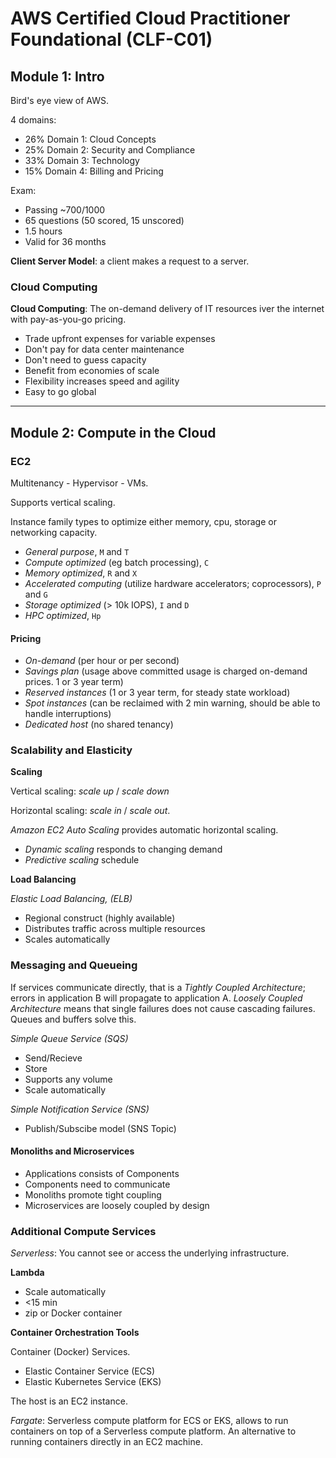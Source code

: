 # AWS Certified Cloud Practitioner Foundational (CLF-C01)

## Module 1: Intro

Bird's eye view of AWS.

4 domains:
- 26% Domain 1: Cloud Concepts
- 25% Domain 2: Security and Compliance
- 33% Domain 3: Technology
- 15% Domain 4: Billing and Pricing

Exam:
- Passing ~700/1000
- 65 questions (50 scored, 15 unscored)
- 1.5 hours
- Valid for 36 months

**Client Server Model**: a client makes a request to a server.

### Cloud Computing

**Cloud Computing**: The on-demand delivery of IT resources iver the internet
with pay-as-you-go pricing.

- Trade upfront expenses for variable expenses
- Don't pay for data center maintenance
- Don't need to guess capacity
- Benefit from economies of scale
- Flexibility increases speed and agility
- Easy to go global

---

## Module 2: Compute in the Cloud

### EC2

Multitenancy - Hypervisor - VMs.

Supports vertical scaling.

Instance family types to optimize either memory, cpu, storage or networking
capacity.

- *General purpose*, `M` and `T`
- *Compute optimized* (eg batch processing), `C`
- *Memory optimized*, `R` and `X`
- *Accelerated computing* (utilize hardware accelerators; coprocessors), `P` and `G`
- *Storage optimized* (> 10k IOPS), `I` and `D`
- *HPC optimized*, `Hp`

#### Pricing

- *On-demand* (per hour or per second)
- *Savings plan* (usage above committed usage is charged on-demand prices. 1 or 3 year term)
- *Reserved instances* (1 or 3 year term, for steady state workload)
- *Spot instances* (can be reclaimed with 2 min warning, should be able to handle interruptions)
- *Dedicated host* (no shared tenancy)

### Scalability and Elasticity

**Scaling**

Vertical scaling: *scale up* / *scale down*

Horizontal scaling: *scale in* / *scale out*.

*Amazon EC2 Auto Scaling* provides automatic  horizontal scaling.
- *Dynamic scaling* responds to changing demand
- *Predictive scaling* schedule

**Load Balancing**

*Elastic Load Balancing, (ELB)*
- Regional construct (highly available)
- Distributes traffic across multiple resources
- Scales automatically

### Messaging and Queueing

If services communicate directly, that is a *Tightly Coupled Architecture*; errors
in application B will propagate to application A. *Loosely Coupled Architecture*
means that single failures does not cause cascading failures. Queues and buffers
solve this.

*Simple Queue Service (SQS)*
- Send/Recieve
- Store
- Supports any volume
- Scale automatically

*Simple Notification Service (SNS)*
- Publish/Subscibe model (SNS Topic)

#### Monoliths and Microservices

- Applications consists of Components
- Components need to communicate
- Monoliths promote tight coupling
- Microservices are loosely coupled by design

### Additional Compute Services

*Serverless*: You cannot see or access the underlying infrastructure.

**Lambda**

- Scale automatically
- <15 min
- zip or Docker container

**Container Orchestration Tools**

Container (Docker) Services.
- Elastic Container Service (ECS)
- Elastic Kubernetes Service (EKS)

The host is an EC2 instance.

*Fargate*: Serverless compute platform for ECS or EKS, allows to run containers
on top of a Serverless compute platform. An alternative to running containers
directly in an EC2 machine.

